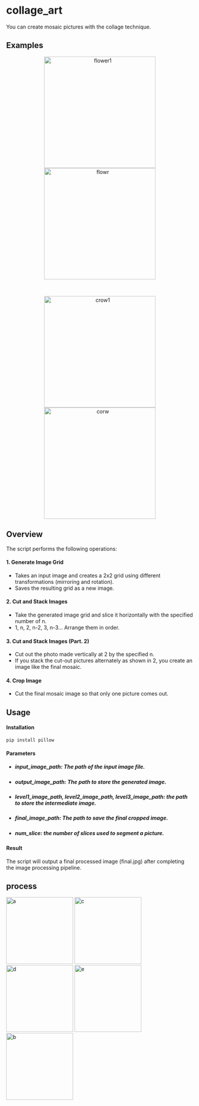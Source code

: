 # collage_art

You can create mosaic pictures with the collage technique.

## Examples
<p align="center"><img width="300" alt="flower1" src="https://github.com/young061023/collage_art/assets/116246341/494b9ff5-4c06-4e75-ab8a-08df5cc0e145">
<img width="300" alt="flowr" src="https://github.com/young061023/collage_art/assets/116246341/c568c740-f2ed-420f-af8e-6652f4211c65"></p>
<br/>
<p align="center"><img width="300" alt="crow1" src="https://github.com/young061023/collage_art/assets/116246341/fc3c52e2-4b77-4ec9-a6e7-4c0b8b5a6e16">
<img width="300" alt="corw" src="https://github.com/young061023/collage_art/assets/116246341/016b18b4-d1d3-4903-9388-2a0bd4fe07d5"></p>

## Overview
The script performs the following operations:

#### 1. Generate Image Grid
  - Takes an input image and creates a 2x2 grid using different transformations (mirroring and rotation).
  - Saves the resulting grid as a new image.

#### 2. Cut and Stack Images
  - Take the generated image grid and slice it horizontally with the specified number of n.
  - 1, n, 2, n-2, 3, n-3... Arrange them in order.

#### 3. Cut and Stack Images (Part. 2)
  - Cut out the photo made vertically at 2 by the specified n.
  - If you stack the cut-out pictures alternately as shown in 2, you create an image like the final mosaic.

#### 4. Crop Image
  - Cut the final mosaic image so that only one picture comes out.

## Usage

#### Installation
```
pip install pillow
```
#### Parameters

  * ##### input_image_path: The path of the input image file.
  * ##### output_image_path: The path to store the generated image.
  * ##### level1_image_path, level2_image_path, level3_image_path: the path to store the intermediate image.
  * ##### final_image_path: The path to save the final cropped image.
  * ##### num_slice: the number of slices used to segment a picture.

#### Result
The script will output a final processed image (final.jpg) after completing the image processing pipeline.

## process
<img width="180" alt="a" src="https://github.com/young061023/collage_art/assets/116246341/87c22e60-9336-477d-ab58-19bdcb3ff8bb">
<img width="180" alt="c" src="https://github.com/young061023/collage_art/assets/116246341/0072b0a2-32c7-44ab-98f5-bf49a97cd205">
<img width="180" alt="d" src="https://github.com/young061023/collage_art/assets/116246341/17544cf4-60a5-4bcb-ae50-47eccd3326ae">
<img width="180" alt="e" src="https://github.com/young061023/collage_art/assets/116246341/2ef437f1-1ce6-4d8f-9433-34374e1120c3">
<img width="180" alt="b" src="https://github.com/young061023/collage_art/assets/116246341/96d27262-4e0b-4233-befa-0405db7ff5c0">

